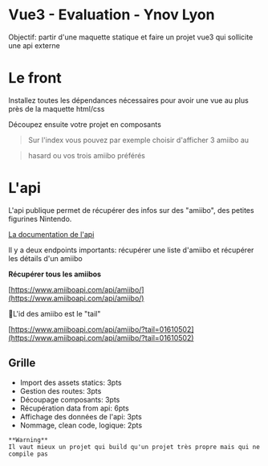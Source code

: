 
# Vue3 - Evaluation - Ynov Lyon

  

Objectif: partir d'une maquette statique et faire un projet vue3 qui sollicite une api externe

  

# Le front

  

Installez toutes les dépendances nécessaires pour avoir une vue au plus près de la maquette html/css

Découpez ensuite votre projet en composants

  

> Sur l'index vous pouvez par exemple choisir d'afficher 3 amiibo au

> hasard ou vos trois amiibo préférés

  

# L'api

  

L'api publique permet de récupérer des infos sur des "amiibo", des petites figurines Nintendo.

[La documentation de l'api](https://www.amiiboapi.com/docs/)

  

Il y a deux endpoints importants: récupérer une liste d'amiibo et récupérer les détails d'un amiibo

  

**Récupérer tous les amiibos**

[https://www.amiiboapi.com/api/amiibo/](https://www.amiiboapi.com/api/amiibo/)

  

📌L'id des amiibo est le "tail"

[https://www.amiiboapi.com/api/amiibo/?tail=01610502](https://www.amiiboapi.com/api/amiibo/?tail=01610502)

  

## Grille

  

 - Import des assets statics: 3pts 
 - Gestion des routes: 3pts 
 - Découpage composants: 3pts 
 - Récupération data from api: 6pts
 - Affichage des données de l'api: 3pts 
 - Nommage, clean code, logique: 2pts 

```
**Warning**
Il vaut mieux un projet qui build qu'un projet très propre mais qui ne compile pas
```
